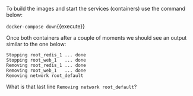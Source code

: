 
To build the images and start the services (containers) use the command below:

`docker-compose down`{{execute}}

Once both containers after a couple of moments we should see an output similar to the one below:

```
Stopping root_redis_1 ... done
Stopping root_web_1   ... done
Removing root_redis_1 ... done
Removing root_web_1   ... done
Removing network root_default
```

What is that last line `Removing network root_default`?
